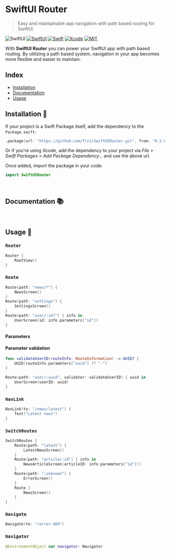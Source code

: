 SwiftUI Router
==============
> Easy and maintainable app navigation with path based routing for SwiftUI.

![SwiftUI](https://img.shields.io/github/v/release/frzi/SwiftUIRouter)
[![SwiftUI](https://img.shields.io/badge/SwiftUI-orange.svg)](https://developer.apple.com/xcode/swiftui)
[![Swift](https://img.shields.io/badge/Swift-5.3-orange.svg)](https://swift.org)
[![Xcode](https://img.shields.io/badge/Xcode-12.4-blue.svg)](https://developer.apple.com/xcode)
[![MIT](https://img.shields.io/badge/license-MIT-black.svg)](https://opensource.org/licenses/MIT)

With **SwiftUI Router** you can power your SwiftUI app with path based routing. By utilizing a path based system, navigation in your app becomes more flexible and easier to maintain.

## Index
* [Installation](#installation-)
* [Documentation](#documentation-)
* [Usage](#usage-)

## Installation 🚀
If your project is a Swift Package itself, add the dependency to the `Package.swift`:
```swift
.package(url: "https://github.com/frzi/SwiftUIRouter.git", from: "0.2.0")
```
Or if you're using Xcode, add the dependency to your project via *File > Swift Packages > Add Package Dependency...* and use the above url.

Once added, import the package in your code:
```swift
import SwiftUIRouter
```

<br>

## Documentation 📚

<br>

## Usage 💪
### `Router`
```swift
Router {
	RootView()
}
```
### `Route`
```swift
Route(path: "news/*") {
	NewsScreen()
}
Route(path: "settings") {
	SettingsScreen()
}
Route(path: "user/:id?") { info in
	UserScreen(id: info.parameters["id"])
}
```
#### Parameters
#### Parameter validation
```swift
func validateUserID(routeInfo: RouteInformation) -> UUID? {
	UUID(routeInfo.parameters["uuid"] ?? "-")
}

Route(path: "user/:uuid", validator: validateUserID) { uuid in
	UserScreen(userID: uuid)
}
```

### `NavLink`
```swift
NavLink(to: "/news/latest") {
	Text("Latest news")
}
```

### `SwitchRoutes`
```swift
SwitchRoutes {
	Route(path: "latest") {
		LatestNewsScreen()
	}
	Route(path: "article/:id") { info in
		NewsArticleScreen(articleID: info.parameters["id"]!)
	}
	Route(path: ":unknown") {
		ErrorScreen()
	}
	Route {
		NewsScreen()
	}
}
```

### `Navigate`
```swift
Navigate(to: "/error-404")
```

### `Navigator`
```swift
@EnvironmentObject var navigator: Navigator
```
